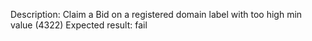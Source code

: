 Description: Claim a Bid on a registered domain label with too high min value (4322)
Expected result: fail
